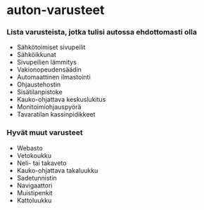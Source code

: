 auton-varusteet
===============

### Lista varusteista, jotka tulisi autossa ehdottomasti olla

* Sähkötoimiset sivupeilit
* Sähköikkunat
* Sivupeilien lämmitys
* Vakionopeudensäädin
* Automaattinen ilmastointi
* Ohjaustehostin
* Sisätilanpistoke
* Kauko-ohjattava keskuslukitus
* Monitoimiohjauspyörä
* Tavaratilan kassinpidikkeet

### Hyvät muut varusteet

* Webasto
* Vetokoukku
* Neli- tai takaveto
* Kauko-ohjattava takaluukku
* Sadetunnistin
* Navigaattori
* Muistipenkit
* Kattoluukku